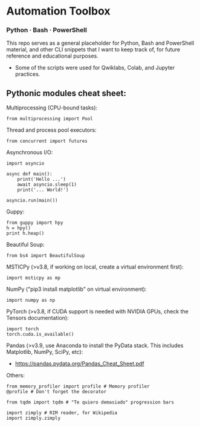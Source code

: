 # Automation Toolbox
### Python · Bash · PowerShell

This repo serves as a general placeholder for Python, Bash and PowerShell material, and other CLI snippets that I want to keep track of, for future reference and educational purposes.

 * Some of the scripts were used for Qwiklabs, Colab, and Jupyter practices.

## Pythonic modules cheat sheet:
Multiprocessing (CPU-bound tasks):

```
from multiprocessing import Pool
```

Thread and process pool executors:

```
from concurrent import futures
```

Asynchronous I/O:

```
import asyncio

async def main():
    print('Hello ...')
    await asyncio.sleep(1)
    print('... World!')

asyncio.run(main())
```

Guppy:

```
from guppy import hpy
h = hpy()
print h.heap()
```

Beautiful Soup:

```
from bs4 import BeautifulSoup
```

MSTICPy (>v3.8, if working on local, create a virtual environment first):

```
import msticpy as mp
```

NumPy ("pip3 install matplotlib" on virtual environment):

```
import numpy as np
```

PyTorch (>v3.8, if CUDA support is needed with NVIDIA GPUs, check the Tensors documentation):

```
import torch
torch.cuda.is_available()
```

Pandas (>v3.9, use Anaconda to install the PyData stack. This includes Matplotlib, NumPy, SciPy, etc):
 * https://pandas.pydata.org/Pandas_Cheat_Sheet.pdf

Others:

```
from memory_profiler import profile # Memory profiler
@profile # Don't forget the decorator

from tqdm import tqdm # "Te quiero demasiado" progression bars

import zimply # RIM reader, for Wikipedia
import zimply.zimply

```
